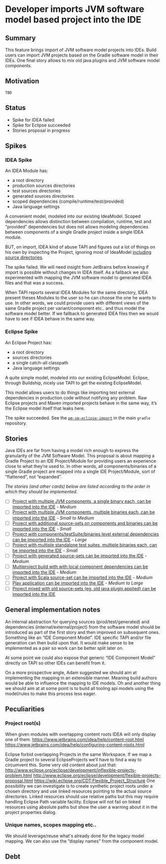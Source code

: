 # Developer imports JVM software model based project into the IDE

## Summary

This feature brings import of JVM software model projects into IDEs.
Build users can import JVM projects based on the Gradle software model in their IDEs. One final story allows to mix old java plugins and JVM software model components.

## Motivation

`TBD`

## Status

- Spike for IDEA failed
- Spike for Eclipse succeeded
- Stories proposal in progress

## Spikes

### IDEA Spike

An IDEA Module has:

- a root directory
- production sources directories
- test sources directories
- generated sources directories
- scoped dependencies (compile/runtime/test/provided)
- Java language settings

A convenient model, modeled into our existing IdeaModel. Scoped dependencies allows distinction between compilation, runtime, test and “provided” dependencies but does not allows modeling dependencies between components of a single Gradle project inside a single IDEA module.

BUT, on import, IDEA kind of abuse TAPI and figures out a lot of things on his own by inspecting the Project, ignoring most of IdeaModel [including source directories](https://github.com/JetBrains/intellij-community/blob/e154dbccda96d3f19afff5433109cef9f00a61d0/plugins/gradle/src/org/jetbrains/plugins/gradle/service/project/BaseGradleProjectResolverExtension.java#L285-L285).

The spike failed. We will need insight from JetBrains before knowing if import is possible without changes in IDEA itself. As a fallback we also experimented with mapping the JVM software model to generated IDEA files and that was a success.

When TAPI reports several IDEA Modules for the same directory, IDEA present theses Modules to the user so he can choose the one he wants to use. In other words, we could provide users with different views of the same Gradle project per variant/component etc.. and thus model the software model better. If we fallback to generated IDEA files then we would have to see if IDEA behave in the same way.

### Eclipse Spike

An Eclipse Project has:

- a root directory
- sources directories
- a single catch-all classpath
- Java language settings

A quite simple model, modeled into our existing EclipseModel. Eclipse, through Buildship, nicely use TAPI to get the existing EclipseModel.

This model allows users to do things like importing test external dependencies in production code without notifying any problem. Raw Eclipse projects and Maven imported projects behave in the same way, it’s the Eclipse model itself that leaks here.

The spike succeeded. See the [`pm-sm-eclipse-import`](https://github.com/gradle/gradle/commits/pm-sm-eclipse-import) in the main `gradle` repository.

## Stories

Java IDEs are far from having a model rich enough to express the granularity of the JVM Software Model. This proposal is about mapping a Gradle Project to an IDE Project/Module for providing users an experience close to what they’re used to. In other words, all components/binaries of a single Gradle project are mapped into a single IDE Project/Module, sort of “flattened”, not “expanded”.

_The stories (and other cards) below are listed according to the order in which they should be implemented._

- [ ] [Project with multiple JVM components, a single binary each, can be imported into the IDE](./multi-components-single-binary) - *Medium*
- [ ] [Project with multiple JVM components, multiple binaries each, can be imported into the IDE](./multi-components-multi-binaries) - *Small to Medium*
- [ ] [Project with additional source-sets on components and binaries can be imported into the IDE](./additional-source-sets) - *Small*
- [ ] [Project with components/testSuite/binaries level external dependencies can be imported into the IDE](./external-dependencies) - *Large*
- [ ] [Project with multiple standalone test suites, multiple binaries each, can be imported into the IDE](./standalone-test-suites) - *Small*
- [ ] [Project with generated source-sets can be imported into the IDE](./generated-sources) - *Medium*
- [ ] [Multiproject build with with local component dependencies can be imported into the IDE](./local-project-dependencies) - *Medium*
- [ ] [Project with Scala source-set can be imported into the IDE](./scala-source-set) - *Medium*
- [ ] [Play application can be imported into the IDE](./play-application) - *Medium to Large*
- [ ] [Project mixed with old source-sets (eg. old java plugin applied) can be imported into the IDE](./mixed-model)

## General implementation notes

An internal abstraction for querying sources (prod/test/generated) and dependencies (internal/external/project) from the software model should be introduced as part of the first story and then improved on subsequent ones. Something like an “IDE Component Model”. IDE specific TAPI and/or file generation can then build upon that. It would make sense to be implemented as a pair so work can be better split later on.

At some point we could also expose that generic “IDE Component Model” directly on TAPI so other IDEs can benefit from it.

On a more prospective angle, Adam suggested we should aim at implementing the mapping in an extensible manner. Meaning build authors would be able to influence the mapping to IDE models. Oh and another thing we should aim at at some point is to build all tooling api models using the model/rules to make this process less eager.

## Peculiarities

### Project root(s)

When given modules with overlapping content roots IDEA will only display one of them.
https://www.jetbrains.com/idea/help/content-root.html
https://www.jetbrains.com/idea/help/configuring-content-roots.html

Eclipse forbid overlapping Projects in the same Workspace.
If we map a Gradle project to several EclipseProjects we’ll have to find a way to circumvent this.
Some very old content about just that:
http://www.eclipse.org/eclipse/development/inflexible-projects-problem.html
http://www.eclipse.org/eclipse/development/flexible-projects-proposal.html
https://wiki.eclipse.org/CDT:Flexible_Project_Structure
One possibility we can investigate is to create synthetic project roots under a chosen directory and use linked resources pointing to the actual source directories. Linked resources should use relative paths but this may require handling Eclipse Path variable facility. Eclipse will not fail on linked resources using absolute paths but show the user a warning about it in the project properties dialog.

### Unique names, scopes mapping etc..

We should leverage/reuse what's already done for the legacy model mapping.
We can also use the “display names” from the component model.

## Debt
